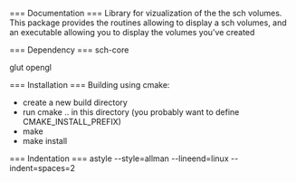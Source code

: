 === Documentation ===
Library for vizualization of the the sch volumes.
This package provides the routines allowing to display a sch volumes, and an 
executable allowing you to display the volumes you've created 

=== Dependency ===
sch-core

glut 
opengl

=== Installation ===
Building using cmake:
- create a new build directory
- run cmake .. in this directory 
  (you probably want to define CMAKE_INSTALL_PREFIX)
- make
- make install

=== Indentation ===
astyle --style=allman --lineend=linux --indent=spaces=2

